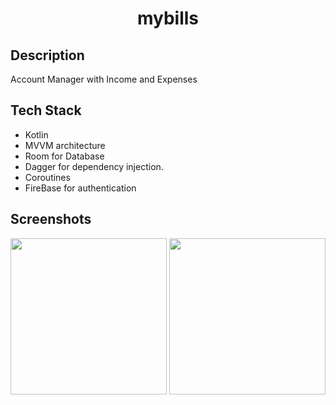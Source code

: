 <h1 align = "center"> mybills </h1>
<h2> Description </h2>
<p>Account Manager with Income and Expenses<p>
<h2>Tech Stack</h2>
<ul>
    <li>Kotlin</li>
    <li>MVVM architecture</li>
    <li>Room for Database</li>
     <li>Dagger for dependency injection.</li>
    <li>Coroutines</li>
    <li>FireBase for authentication</li>
</ul>
<h2>Screenshots</h2>
<p float="left">
  <img src="https://user-images.githubusercontent.com/26634116/144711450-83e73a75-c7d2-43ef-8e1c-c006c5687ebe.png" width="250px" />
  <img src="https://user-images.githubusercontent.com/26634116/144711572-507b5020-584e-4167-84e6-8c27767ffe67.png" width="250px" /> 
</p>
